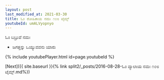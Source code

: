 ```yaml
---
layout: post
last_modified_at: 2021-03-30
title: ಓಂ ರೋಹಿತಾಯ ನಮಃ ೧೦೮ ಟೈಮ್ಸ್
youtubeId: umALVyopnyo
---
```

 
 
 ಓಂ ಬಬ್ರುವೆ ನಮಃ  
 
 -  ಜಗತ್ತನ್ನು ಒಯ್ಯುವವನು ಯಾರು 
 
  
 
  
 
 
 
 
 
 


{% include youtubePlayer.html id=page.youtubeId %}
 
[Next]({{ site.baseurl }}{% link  split2/_posts/2016-08-28-ಓಂ ವ್ಯಾಲಾಯ ನಮಃ ೧೦೮ ಟೈಮ್ಸ್.md%})
 
